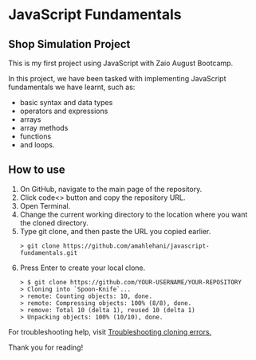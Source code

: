 
# JavaScript Fundamentals

## Shop Simulation Project

This is my first project using JavaScript with Zaio August Bootcamp. <br>

In this project, we have been tasked with implementing JavaScript fundamentals we have learnt, such as:
<ul>
  <li>basic syntax and data types</li>
  <li>operators and expressions</li>
  <li>arrays</li>
  <li>array methods</li>
  <li>functions</li>
  <li>and loops.</li>
</ul>

## How to use

<ol>
  <li>On GitHub, navigate to the main page of the repository.</li>
  <li>Click code<> button and copy the repository URL.</li>
  <li>Open Terminal.</li>
  <li>Change the current working directory to the location where you want the cloned directory.</li>
  <li>Type git clone, and then paste the URL you copied earlier.</li>
    
    > git clone https://github.com/amahlehani/javascript-fundamentals.git
    
  <li>Press Enter to create your local clone.</li>
  
    > $ git clone https://github.com/YOUR-USERNAME/YOUR-REPOSITORY
    > Cloning into `Spoon-Knife`...
    > remote: Counting objects: 10, done.
    > remote: Compressing objects: 100% (8/8), done.
    > remove: Total 10 (delta 1), reused 10 (delta 1)
    > Unpacking objects: 100% (10/10), done.
  
</ol>

For troubleshooting help, visit [Troubleshooting cloning errors.](https://docs.github.com/en/repositories/creating-and-managing-repositories/troubleshooting-cloning-errors)

Thank you for reading!
